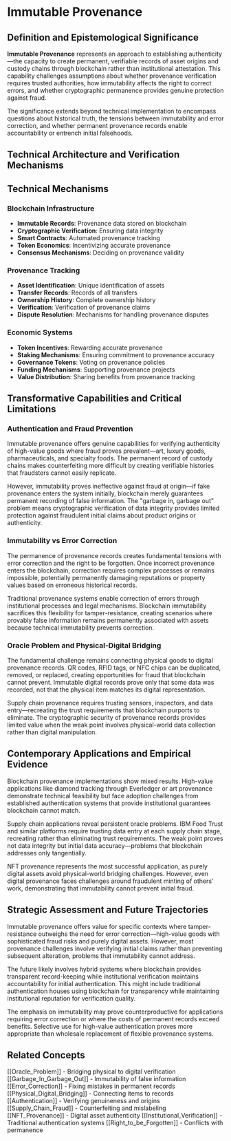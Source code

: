 # Immutable Provenance

## Definition and Epistemological Significance

**Immutable Provenance** represents an approach to establishing authenticity—the capacity to create permanent, verifiable records of asset origins and custody chains through blockchain rather than institutional attestation. This capability challenges assumptions about whether provenance verification requires trusted authorities, how immutability affects the right to correct errors, and whether cryptographic permanence provides genuine protection against fraud.

The significance extends beyond technical implementation to encompass questions about historical truth, the tensions between immutability and error correction, and whether permanent provenance records enable accountability or entrench initial falsehoods.

## Technical Architecture and Verification Mechanisms

## Technical Mechanisms

### Blockchain Infrastructure
- **Immutable Records**: Provenance data stored on blockchain
- **Cryptographic Verification**: Ensuring data integrity
- **Smart Contracts**: Automated provenance tracking
- **Token Economics**: Incentivizing accurate provenance
- **Consensus Mechanisms**: Deciding on provenance validity

### Provenance Tracking
- **Asset Identification**: Unique identification of assets
- **Transfer Records**: Records of all transfers
- **Ownership History**: Complete ownership history
- **Verification**: Verification of provenance claims
- **Dispute Resolution**: Mechanisms for handling provenance disputes

### Economic Systems
- **Token Incentives**: Rewarding accurate provenance
- **Staking Mechanisms**: Ensuring commitment to provenance accuracy
- **Governance Tokens**: Voting on provenance policies
- **Funding Mechanisms**: Supporting provenance projects
- **Value Distribution**: Sharing benefits from provenance tracking

## Transformative Capabilities and Critical Limitations

### Authentication and Fraud Prevention

Immutable provenance offers genuine capabilities for verifying authenticity of high-value goods where fraud proves prevalent—art, luxury goods, pharmaceuticals, and specialty foods. The permanent record of custody chains makes counterfeiting more difficult by creating verifiable histories that fraudsters cannot easily replicate.

However, immutability proves ineffective against fraud at origin—if fake provenance enters the system initially, blockchain merely guarantees permanent recording of false information. The "garbage in, garbage out" problem means cryptographic verification of data integrity provides limited protection against fraudulent initial claims about product origins or authenticity.

### Immutability vs Error Correction

The permanence of provenance records creates fundamental tensions with error correction and the right to be forgotten. Once incorrect provenance enters the blockchain, correction requires complex processes or remains impossible, potentially permanently damaging reputations or property values based on erroneous historical records.

Traditional provenance systems enable correction of errors through institutional processes and legal mechanisms. Blockchain immutability sacrifices this flexibility for tamper-resistance, creating scenarios where provably false information remains permanently associated with assets because technical immutability prevents correction.

### Oracle Problem and Physical-Digital Bridging

The fundamental challenge remains connecting physical goods to digital provenance records. QR codes, RFID tags, or NFC chips can be duplicated, removed, or replaced, creating opportunities for fraud that blockchain cannot prevent. Immutable digital records prove only that some data was recorded, not that the physical item matches its digital representation.

Supply chain provenance requires trusting sensors, inspectors, and data entry—recreating the trust requirements that blockchain purports to eliminate. The cryptographic security of provenance records provides limited value when the weak point involves physical-world data collection rather than digital manipulation.

## Contemporary Applications and Empirical Evidence

Blockchain provenance implementations show mixed results. High-value applications like diamond tracking through Everledger or art provenance demonstrate technical feasibility but face adoption challenges from established authentication systems that provide institutional guarantees blockchain cannot match.

Supply chain applications reveal persistent oracle problems. IBM Food Trust and similar platforms require trusting data entry at each supply chain stage, recreating rather than eliminating trust requirements. The weak point proves not data integrity but initial data accuracy—problems that blockchain addresses only tangentially.

NFT provenance represents the most successful application, as purely digital assets avoid physical-world bridging challenges. However, even digital provenance faces challenges around fraudulent minting of others' work, demonstrating that immutability cannot prevent initial fraud.

## Strategic Assessment and Future Trajectories

Immutable provenance offers value for specific contexts where tamper-resistance outweighs the need for error correction—high-value goods with sophisticated fraud risks and purely digital assets. However, most provenance challenges involve verifying initial claims rather than preventing subsequent alteration, problems that immutability cannot address.

The future likely involves hybrid systems where blockchain provides transparent record-keeping while institutional verification maintains accountability for initial authentication. This might include traditional authentication houses using blockchain for transparency while maintaining institutional reputation for verification quality.

The emphasis on immutability may prove counterproductive for applications requiring error correction or where the costs of permanent records exceed benefits. Selective use for high-value authentication proves more appropriate than wholesale replacement of flexible provenance systems.

## Related Concepts

[[Oracle_Problem]] - Bridging physical to digital verification
[[Garbage_In_Garbage_Out]] - Immutability of false information
[[Error_Correction]] - Fixing mistakes in permanent records
[[Physical_Digital_Bridging]] - Connecting items to records
[[Authentication]] - Verifying genuineness and origins
[[Supply_Chain_Fraud]] - Counterfeiting and mislabeling
[[NFT_Provenance]] - Digital asset authenticity
[[Institutional_Verification]] - Traditional authentication systems
[[Right_to_be_Forgotten]] - Conflicts with permanence